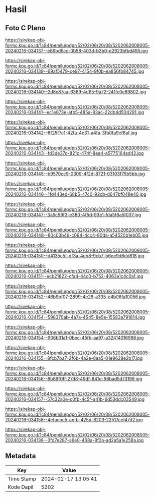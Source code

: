 # Hasil

## Foto C Plano

https://sirekap-obj-formc.kpu.go.id/1c84/pemilu/pdpr/52/02/06/20/08/5202062008005-20240216-034137--e89bd5cc-0b58-403d-b3b0-e2923bfbd495.jpg

https://sirekap-obj-formc.kpu.go.id/1c84/pemilu/pdpr/52/02/06/20/08/5202062008005-20240216-034139--69af5479-ce97-4154-9f0b-ea856fb84745.jpg

https://sirekap-obj-formc.kpu.go.id/1c84/pemilu/pdpr/52/02/06/20/08/5202062008005-20240216-034140--2d8e87ca-6369-4d95-9a72-241fc0e89802.jpg

https://sirekap-obj-formc.kpu.go.id/1c84/pemilu/pdpr/52/02/06/20/08/5202062008005-20240216-034141--ec1e873e-afb5-485a-83ac-22db4d504291.jpg

https://sirekap-obj-formc.kpu.go.id/1c84/pemilu/pdpr/52/02/06/20/08/5202062008005-20240216-034142--6f25f7c1-42fa-4e31-a4fa-3fb0fa9ef6af.jpg

https://sirekap-obj-formc.kpu.go.id/1c84/pemilu/pdpr/52/02/06/20/08/5202062008005-20240216-034143--fd3de37d-821c-474f-8ea4-a5775164ad42.jpg

https://sirekap-obj-formc.kpu.go.id/1c84/pemilu/pdpr/52/02/06/20/08/5202062008005-20240216-034145--b9570cc9-0309-4f2d-8721-03103f75b5bb.jpg

https://sirekap-obj-formc.kpu.go.id/1c84/pemilu/pdpr/52/02/06/20/08/5202062008005-20240216-034146--1fd443ed-68b5-47c0-92cb-d647bf048e40.jpg

https://sirekap-obj-formc.kpu.go.id/1c84/pemilu/pdpr/52/02/06/20/08/5202062008005-20240216-034147--3a5c59f3-e380-4f5d-93e1-fda5f6a5f037.jpg

https://sirekap-obj-formc.kpu.go.id/1c84/pemilu/pdpr/52/02/06/20/08/5202062008005-20240216-034148--80c03b49-c094-4cc4-80da-a54520b1eb05.jpg

https://sirekap-obj-formc.kpu.go.id/1c84/pemilu/pdpr/52/02/06/20/08/5202062008005-20240216-034150--d4135c5f-df3a-4eb8-9cb7-b6ee9d6dd818.jpg

https://sirekap-obj-formc.kpu.go.id/1c84/pemilu/pdpr/52/02/06/20/08/5202062008005-20240216-034151--ecb21822-cfa4-44c0-b752-4063a1c4c0a1.jpg

https://sirekap-obj-formc.kpu.go.id/1c84/pemilu/pdpr/52/02/06/20/08/5202062008005-20240216-034152--46b9bf07-2899-4e28-a335-c4b06fa10056.jpg

https://sirekap-obj-formc.kpu.go.id/1c84/pemilu/pdpr/52/02/06/20/08/5202062008005-20240216-034154--598370ab-4a7a-4545-8e5e-15583a791814.jpg

https://sirekap-obj-formc.kpu.go.id/1c84/pemilu/pdpr/52/02/06/20/08/5202062008005-20240216-034154--906b31a1-0bec-45fb-aa97-a32414016988.jpg

https://sirekap-obj-formc.kpu.go.id/1c84/pemilu/pdpr/52/02/06/20/08/5202062008005-20240216-034155--8fcb7ba7-2f6b-4a2e-8aa5-01e9628e2b17.jpg

https://sirekap-obj-formc.kpu.go.id/1c84/pemilu/pdpr/52/02/06/20/08/5202062008005-20240216-034156--8b89f0ff-27d8-49df-841d-98bad5d73199.jpg

https://sirekap-obj-formc.kpu.go.id/1c84/pemilu/pdpr/52/02/06/20/08/5202062008005-20240216-034157--57c32a0e-c0fb-4c5f-a41b-6d53ddc03549.jpg

https://sirekap-obj-formc.kpu.go.id/1c84/pemilu/pdpr/52/02/06/20/08/5202062008005-20240216-034158--4efacbc5-aefb-425d-8203-22517cef47d2.jpg

https://sirekap-obj-formc.kpu.go.id/1c84/pemilu/pdpr/52/02/06/20/08/5202062008005-20240216-034138--3fd7e287-a6e0-468a-8f2a-ad2a5a1e258a.jpg


## Metadata

| Key        | Value               |
| ---------- | ------------------- |
| Time Stamp | 2024-02-17 13:05:41 |
| Kode Dapil | 5202                |



